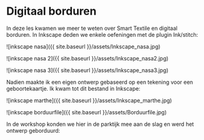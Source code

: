 # Digitaal borduren

In deze les kwamen we meer te weten over Smart Textile en digitaal borduren.
In Inkscape deden we enkele oefeningen met de plugin Ink/stitch:

![inkscape nasa]({{ site.baseurl }}/assets/Inkscape_nasa.jpg) 

![inkscape nasa 2]({{ site.baseurl }}/assets/Inkscape_nasa2.jpg) 

![inkscape nasa 3]({{ site.baseurl }}/assets/Inkscape_nasa3.jpg)

Nadien maakte ik een eigen ontwerp gebaseerd op een tekening voor een geboortekaartje. Ik kwam tot dit bestand in Inkscape:

![inkscape marthe]({{ site.baseurl }}/assets/Inkscape_marthe.jpg) 

![inkscape borduurfile]({{ site.baseurl }}/assets/Borduurfile.jpg)

In de workshop konden we hier in de parktijk mee aan de slag en werd het ontwerp geborduurd:

